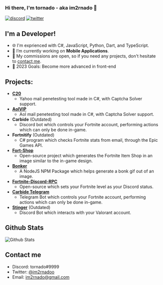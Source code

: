 ### Hi there, I'm tornado - aka im2rnado 👋

<p align="left">
<a href="https://discord.com/channels/@me"><img src="https://img.shields.io/badge/Discord-tornado%239999-%237289DA?style=flat&logo=discord" alt="discord"/></a>
<a href="https://twitter.com/intent/follow?original_referer=https%3A%2F%2Fgithub.com%2Fim2rnado&screen_name=im2rnadoo"><img src="https://img.shields.io/badge/Twitter-@im2rnadoo-%231DA1F2?style=flat&logo=twitter" alt="twitter"/></a>
</p>

## I'm a Developer!

- 🌐 I'm exprienced with C#, JavaScript, Python, Dart, and TypeScript.
- 🔭 I’m currently working on **Mobile Applications**.
- 🌱 My commissions are open, so if you need any projects, don't hesitate to [contact me](#contact-me).
- 🥅 2023  Goals: Become more advanced in front-end

## Projects:

* **[C20](https://discord.gg/c20)**
  * Yahoo mail penetesting tool made in C#, with Captcha Solver support.
* **[AolVIP](https://discord.gg/c20)**
  * Aol mail penetesting tool made in C#, with Captcha Solver support.
* **Carbide** (Outdated)
  * Discord bot which controls your Fortnite account, performing actions which can only be done in-game.
* **Fortnitify** (Outdated)
   * C# program which checks Fortnite stats from email, through the Epic Games API.
* **[Fort-Shop](https://github.com/im2rnado/Fort-Shop)**
  * Open-source project which generates the Fortnite Item Shop in an image similar to the in-game design.
* **[Bonker](https://github.com/im2rnado/Bonker.js)**
  * A NodeJS NPM Package which helps generate a bonk gif out of an image.
* **[Fortnite-Discord-RPC](https://github.com/im2rnado/Fortnite-Discord-RPC)**
  * Open-source which sets your Fortnite level as your Discord status.
* **[Carbide Telegram](https://t.me/CarbideFNBot)**
  * Telegram Bot which controls your Fortnite account, performing actions which can only be done in-game.
* **[Stinger](https://github.com/im2rnado/Stinger-Help)** (Outdated)
  * Discord Bot which interacts with your Valorant account.

## Github Stats
<img src="https://github-readme-stats.vercel.app/api?username=im2rnado&show_icons=true&theme=light&count_private=true" alt="Github Stats"/>

## Contact me
- Discord: tornado#9999
- Twitter: [@im2rnadoo](https://twitter.com/im2rnadoo)
- Email: im2rnado@gmail.com

